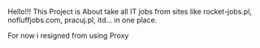 Hello!!! 
This Project is About take all IT jobs from sites like rocket-jobs.pl, nofluffjobs.com, pracuj.pl, itd... in one place.

For now i resigned from using Proxy
